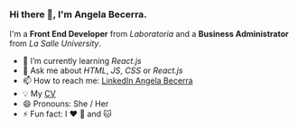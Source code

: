 ### Hi there 👋, I'm Angela Becerra.

I'm a **Front End Developer** from *Laboratoria* and a **Business Administrator** from *La Salle University*.

- 🌱 I’m currently learning *React.js*
- 💬 Ask me about *HTML*, *JS*, *CSS* or *React.js*
- 📫 How to reach me: [LinkedIn Angela Becerra](https://www.linkedin.com/in/angela-becerra-developer/)
- :bulb: My [CV](https://www.canva.com/design/DAFEP5LgUuw/ocDesrLcYFFOZoOrxS4Klg/view?utm_content=DAFEP5LgUuw&utm_campaign=designshare&utm_medium=link&utm_source=publishsharelink)
- 😄 Pronouns: She / Her
- ⚡ Fun fact: I :heart: :dog: and :cat:
